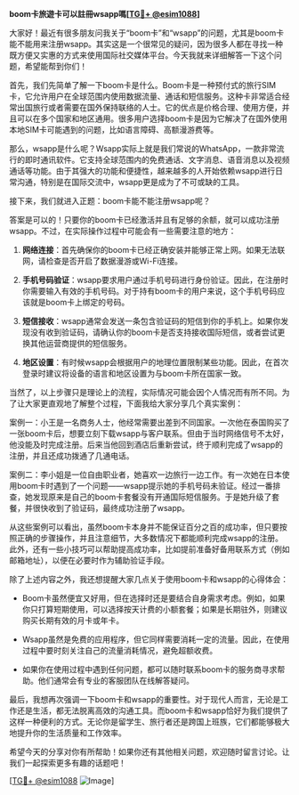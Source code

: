 **boom卡旅遊卡可以註冊wsapp嗎[[TG💪+ @esim1088](https://t.me/s/esim1088)]**

大家好！最近有很多朋友问我关于“boom卡”和“wsapp”的问题，尤其是boom卡能不能用来注册wsapp。其实这是一个很常见的疑问，因为很多人都在寻找一种既方便又实惠的方式来使用国际社交媒体平台。今天我就来详细解答一下这个问题，希望能帮到你们！

首先，我们先简单了解一下boom卡是什么。Boom卡是一种预付式的旅行SIM卡，它允许用户在全球范围内使用数据流量、通话和短信服务。这种卡非常适合经常出国旅行或者需要在国外保持联络的人士。它的优点是价格合理、使用方便，并且可以在多个国家和地区通用。很多用户选择boom卡是因为它解决了在国外使用本地SIM卡可能遇到的问题，比如语言障碍、高额漫游费等。

那么，wsapp是什么呢？Wsapp实际上就是我们常说的WhatsApp，一款非常流行的即时通讯软件。它支持全球范围内的免费通话、文字消息、语音消息以及视频通话等功能。由于其强大的功能和便捷性，越来越多的人开始依赖wsapp进行日常沟通，特别是在国际交流中，wsapp更是成为了不可或缺的工具。

接下来，我们就进入正题：boom卡能不能注册wsapp呢？

答案是可以的！只要你的boom卡已经激活并且有足够的余额，就可以成功注册wsapp。不过，在实际操作过程中可能会有一些需要注意的地方：

1. **网络连接**：首先确保你的boom卡已经正确安装并能够正常上网。如果无法联网，请检查是否开启了数据漫游或Wi-Fi连接。
   
2. **手机号码验证**：wsapp要求用户通过手机号码进行身份验证。因此，在注册时你需要输入有效的手机号码。对于持有boom卡的用户来说，这个手机号码应该就是boom卡上绑定的号码。

3. **短信接收**：wsapp通常会发送一条包含验证码的短信到你的手机上。如果你发现没有收到验证码，请确认你的boom卡是否支持接收国际短信，或者尝试更换其他运营商提供的短信服务。

4. **地区设置**：有时候wsapp会根据用户的地理位置限制某些功能。因此，在首次登录时建议将设备的语言和地区设置为与boom卡所在国家一致。

当然了，以上步骤只是理论上的流程，实际情况可能会因个人情况而有所不同。为了让大家更直观地了解整个过程，下面我给大家分享几个真实案例：

案例一：小王是一名商务人士，他经常需要出差到不同国家。一次他在泰国购买了一张boom卡后，想要立刻下载wsapp与客户联系。但由于当时网络信号不太好，他没能及时完成注册。后来当他回到酒店后重新尝试，终于顺利完成了wsapp的注册，并且还成功拨通了几通电话。

案例二：李小姐是一位自由职业者，她喜欢一边旅行一边工作。有一次她在日本使用boom卡时遇到了一个问题——wsapp提示她的手机号码未验证。经过一番排查，她发现原来是自己的boom卡套餐没有开通国际短信服务。于是她升级了套餐，并很快收到了验证码，最终成功注册了wsapp。

从这些案例可以看出，虽然boom卡本身并不能保证百分之百的成功率，但只要按照正确的步骤操作，并且注意细节，大多数情况下都能顺利完成wsapp的注册。此外，还有一些小技巧可以帮助提高成功率，比如提前准备好备用联系方式（例如邮箱地址），以便在必要时作为辅助验证手段。

除了上述内容之外，我还想提醒大家几点关于使用boom卡和wsapp的心得体会：

- Boom卡虽然便宜又好用，但在选择时还是要结合自身需求考虑。例如，如果你只打算短期使用，可以选择按天计费的小额套餐；如果是长期驻外，则建议购买长期有效的月卡或年卡。
  
- Wsapp虽然是免费的应用程序，但它同样需要消耗一定的流量。因此，在使用过程中要时刻关注自己的流量消耗情况，避免超额收费。

- 如果你在使用过程中遇到任何问题，都可以随时联系boom卡的服务商寻求帮助。他们通常会有专业的客服团队在线解答疑问。

最后，我想再次强调一下boom卡和wsapp的重要性。对于现代人而言，无论是工作还是生活，都无法脱离高效的沟通工具。而boom卡和wsapp恰好为我们提供了这样一种便利的方式。无论你是留学生、旅行者还是跨国上班族，它们都能够极大地提升你的生活质量和工作效率。

希望今天的分享对你有所帮助！如果你还有其他相关问题，欢迎随时留言讨论。让我们一起探索更多有趣的话题吧！

[[TG💪+ @esim1088](https://t.me/s/esim1088) ![Image](https://i.postimg.cc/4NQfJmqS/Snipaste-2025-05-13-00-14-12.png)]